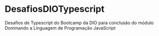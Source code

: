 # DesafiosDIOTypescript
Desafios de Typescript do Bootcamp da DIO para conclusão do módulo Dominando a Linguagem de Programação JavaScript
